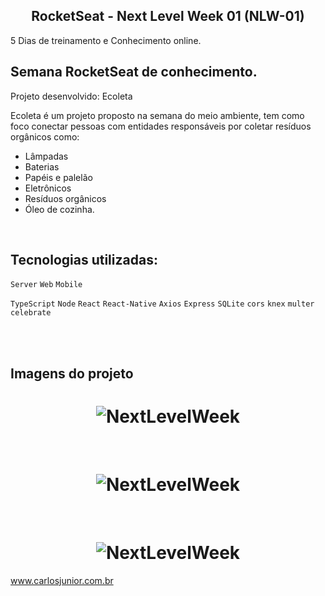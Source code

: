 <h2 align="center">
  RocketSeat - Next Level Week 01 (NLW-01)
</h2>

5 Dias de treinamento e Conhecimento online.

## Semana RocketSeat de conhecimento.
Projeto desenvolvido: Ecoleta

Ecoleta é um projeto proposto na semana do meio ambiente, tem como foco conectar pessoas com entidades responsáveis por coletar resíduos orgânicos como:
  * Lâmpadas
  * Baterias
  * Papéis e palelão
  * Eletrônicos
  * Resíduos orgânicos 
  * Óleo de cozinha.
<br>

## Tecnologias utilizadas:

`Server` `Web` `Mobile`<br>

`TypeScript` `Node` `React` `React-Native` `Axios` `Express` `SQLite` `cors` `knex` `multer` `celebrate`


<br>
<br>

## Imagens do projeto
<h1 align="center">
    <img alt="NextLevelWeek" title="#NextLevelWeek" src="https://github.com/carlosjunior1983/rocketseat-nvl-01/blob/master/imgs-readme/web1.png"  /><br>
</h1>
<br>
<h1 align="center">
    <img alt="NextLevelWeek" title="#NextLevelWeek" src="https://github.com/carlosjunior1983/rocketseat-nvl-01/blob/master/imgs-readme/web2.png"  /><br>
</h1>
<br>
<h1 align="center">
    <img alt="NextLevelWeek" title="#NextLevelWeek" src="https://github.com/carlosjunior1983/rocketseat-nvl-01/blob/master/imgs-readme/mobile.png"  /><br>
</h1>


www.carlosjunior.com.br
